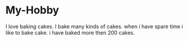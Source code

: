 # My-Hobby
I love baking cakes.
I bake many kinds of cakes.
when i have spare time i like to bake cake.
i have baked more then 200 cakes.
